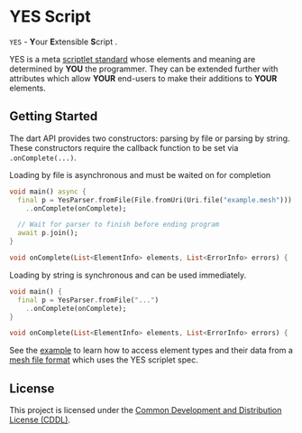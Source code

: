# YES Script
`YES` - **Y**our **E**xtensible **S**cript .

YES is a meta [scriptlet standard][SPEC] whose elements and meaning are determined
by **YOU** the programmer. They can be extended further with attributes which
allow **YOUR** end-users to make their additions to **YOUR** elements.

## Getting Started
The dart API provides two constructors: parsing by file or parsing by string.
These constructors require the callback function to be set via `.onComplete(...)`.

Loading by file is asynchronous and must be waited on for completion
```dart
void main() async {
  final p = YesParser.fromFile(File.fromUri(Uri.file("example.mesh")))
    ..onComplete(onComplete);

  // Wait for parser to finish before ending program
  await p.join();
}

void onComplete(List<ElementInfo> elements, List<ErrorInfo> errors) { ... }
```

Loading by string is synchronous and can be used immediately.
```dart
void main() {
  final p = YesParser.fromFile("...")
    ..onComplete(onComplete);
}

void onComplete(List<ElementInfo> elements, List<ErrorInfo> errors) { ... }
```

See the [example](./example/yes_parser_example.dart) to learn how to access
element types and their data from a [mesh file format](./example/example.mesh)
which uses the YES scriplet spec.

## License
This project is licensed under the [Common Development and Distribution License (CDDL)][LEGAL].

[SPEC]: https://github.com/TheMaverickProgrammer/dart_yes_parser/blob/master/spec/README.md
[LEGAL]: https://github.com/TheMaverickProgrammer/dart_yes_parser/blob/master/LICENSE
